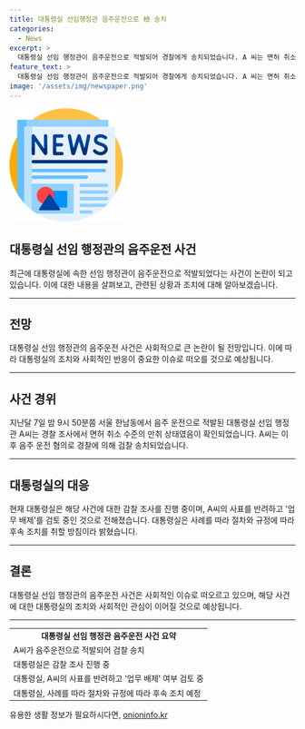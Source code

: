 ```yaml
---
title: 대통령실 선임행정관 음주운전으로 檢 송치
categories:
  - News
excerpt: >
  대통령실 선임 행정관이 음주운전으로 적발되어 경찰에게 송치되었습니다. A 씨는 면허 취소 수준을 넘는 만취 상태였으며, 검찰 조사가 예정되어 있습니다. 이에 대통령실은 감찰에 착수했으며, A 씨의 사표를 반려하고 업무 배제를 검토 중입니다. 대통령실은 과거 사례를 따져 후속 조치를 할 방침이라 밝혔습니다. 음주운전으로 인한 사회적 파장이 우려되는 가운데, 사표 반려와 업무 배제 결정에 관심이 쏠리고 있습니다.
feature_text: >
  대통령실 선임 행정관이 음주운전으로 적발되어 경찰에게 송치되었습니다. A 씨는 면허 취소 수준을 넘는 만취 상태였으며, 검찰 조사가 예정되어 있습니다. 이에 대통령실은 감찰에 착수했으며, A 씨의 사표를 반려하고 업무 배제를 검토 중입니다. 대통령실은 과거 사례를 따져 후속 조치를 할 방침이라 밝혔습니다. 음주운전으로 인한 사회적 파장이 우려되는 가운데, 사표 반려와 업무 배제 결정에 관심이 쏠리고 있습니다.
image: '/assets/img/newspaper.png'
---
```


<p><img src="/assets/img/newspaper.png" alt="kimp 속보" /></p>

<h2>대통령실 선임 행정관의 음주운전 사건</h2>

<p data-ke-size="size16">최근에 대통령실에 속한 선임 행정관이 음주운전으로 적발되었다는 사건이 논란이 되고 있습니다. 이에 대한 내용을 살펴보고, 관련된 상황과 조치에 대해 알아보겠습니다.</p>

<hr>

<h2 data-ke-size="size26">전망</h2>

<p data-ke-size="size16">대통령실 선임 행정관의 음주운전 사건은 사회적으로 큰 논란이 될 전망입니다. 이에 따라 대통령실의 조치와 사회적인 반응이 중요한 이슈로 떠오를 것으로 예상됩니다.</p>

<hr>

<h2 data-ke-size="size26">사건 경위</h2>

<p data-ke-size="size16">지난달 7일 밤 9시 50분쯤 서울 한남동에서 음주 운전으로 적발된 대통령실 선임 행정관 A씨는 경찰 조사에서 면허 취소 수준의 만취 상태였음이 확인되었습니다. A씨는 이후 음주 운전 혐의로 경찰에 의해 검찰 송치되었습니다.</p>

<hr>

<h2 data-ke-size="size26">대통령실의 대응</h2>

<p data-ke-size="size16">현재 대통령실은 해당 사건에 대한 감찰 조사를 진행 중이며, A씨의 사표를 반려하고 '업무 배제'를 검토 중인 것으로 전해졌습니다. 대통령실은 사례를 따라 절차와 규정에 따라 후속 조치를 취할 방침이라 밝혔습니다.</p>

<hr>

<h2 data-ke-size="size26">결론</h2>

<p data-ke-size="size16">대통령실 선임 행정관의 음주운전 사건은 사회적인 이슈로 떠오르고 있으며, 해당 사건에 대한 대통령실의 조치와 사회적인 관심이 이어질 것으로 예상됩니다.</p>

<hr>

<table>
  <tbody>
    <tr>
      <td style="text-align: center; height: 17px;"><b>대통령실 선임 행정관 음주운전 사건 요약</b></td>
    </tr>
    <tr>
      <td>A씨가 음주운전으로 적발되어 검찰 송치</td>
    </tr>
    <tr>
      <td>대통령실은 감찰 조사 진행 중</td>
    </tr>
    <tr>
      <td>대통령실, A씨의 사표를 반려하고 '업무 배제' 여부 검토 중</td>
    </tr>
    <tr>
      <td>대통령실, 사례를 따라 절차와 규정에 따라 후속 조치 예정</td>
    </tr>
  </tbody>
</table>
유용한 생활 정보가 필요하시다면, <a href="https://onioninfo.kr" rel="dofollow">onioninfo.kr</a>


